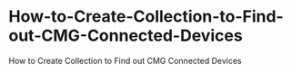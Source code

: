 # How-to-Create-Collection-to-Find-out-CMG-Connected-Devices
How to Create Collection to Find out CMG Connected Devices
